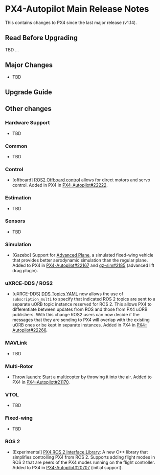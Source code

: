 # PX4-Autopilot Main Release Notes

This contains changes to PX4 since the last major release (v1.14).

## Read Before Upgrading

TBD ...

## Major Changes

- TBD

## Upgrade Guide

## Other changes

### Hardware Support

- TBD

### Common

- TBD

### Control

- [offboard] [ROS2 Offboard control](../flight_modes/offboard.md#ros-2-messages) allows for direct motors and servo control. Added in PX4 in [PX4-Autopilot#22222](https://github.com/PX4/PX4-Autopilot/pull/22222).

### Estimation

- TBD

### Sensors

- TBD

### Simulation

- [Gazebo] Support for [Advanced Plane](../sim_gazebo_gz/vehicles.md#advanced-plane), a simulated fixed-wing vehicle that provides better aerodynamic simulation than the regular plane.
  Added to PX4 in [PX4-Autopilot#22167](https://github.com/PX4/PX4-Autopilot/pull/22167) and [gz-sim#2185](https://github.com/gazebosim/gz-sim/pull/2185) (advanced lift drag plugin).

### uXRCE-DDS / ROS2

- [uXRCE-DDS] [DDS Topics YAML](../middleware/uxrce_dds.md#dds-topics-yaml) now allows the use of `subscription_multi` to specify that indicated ROS 2 topics are sent to a separate uORB topic instance reserved for ROS 2.
  This allows PX4 to differentiate between updates from ROS and those from PX4 uORB publishers.
  With this change ROS2 users can now decide if the messages that they are sending to PX4 will overlap with the existing uORB ones or be kept in separate instances.
  Added in PX4 in [PX4-Autopilot#22266](https://github.com/PX4/PX4-Autopilot/pull/22266).

### MAVLink

- TBD

### Multi-Rotor

- [Throw launch](../flight_modes_mc/throw_launch.md): Start a multicopter by throwing it into the air.
  Added to PX4 in [PX4-Autopilot#21170](https://github.com/PX4/PX4-Autopilot/pull/21170).

### VTOL

- TBD

### Fixed-wing

- TBD

### ROS 2

- [Experimental] [PX4 ROS 2 Interface Library](../ros2/px4_ros2_interface_lib.md): A new C++ library that simplifies controlling PX4 from ROS 2.
  Supports adding flight modes in ROS 2 that are peers of the PX4 modes running on the flight controller.
  Added to PX4 in [PX4-Autopilot#20707](https://github.com/PX4/PX4-Autopilot/pull/20707) (initial support).
